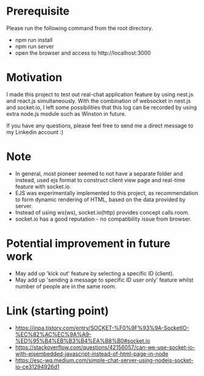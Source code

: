 # Prerequisite
Please run the following command from the root directory.
- npm run install
- npm run server
- open the browser and access to http://localhost:3000

# Motivation
I made this project to test out real-chat application feature by using nest.js and react.js simultaneously.
With the combination of websocket in nest.js and socket.io, I left some possibilities that this log can be recorded by using extra node.js module such as Winston in future.

If you have any questions, please feel free to send me a direct message to my Linkedin account :)

# Note
- In general, most pioneer seemed to not have a separate folder and instead, used ejs format to construct client view page and real-time feature with socket.io.
- EJS was experimentally implemented to this project, as recommendation to form dynamic rendering of HTML, based on the data provided by server.
- Instead of using ws(ws), socket.io(http) provides concept calls room.
- socket.io has a good reputation - no compatibility issue from browser.

# Potential improvement in future work
- May add up 'kick out' feature by selecting a specific ID (client).
- May add up 'sending a message to specific ID user only' feature whilst number of people are in the same room.


# Link (starting point)
- https://inpa.tistory.com/entry/SOCKET-%F0%9F%93%9A-SocketIO-%EC%82%AC%EC%9A%A9-%ED%95%B4%EB%B3%B4%EA%B8%B0#socket.io
- https://stackoverflow.com/questions/42156057/can-we-use-socket-io-with-ejsembedded-javascript-instead-of-html-page-in-node
- https://esc-wq.medium.com/simple-chat-server-using-nodejs-socket-io-ce31294926d1